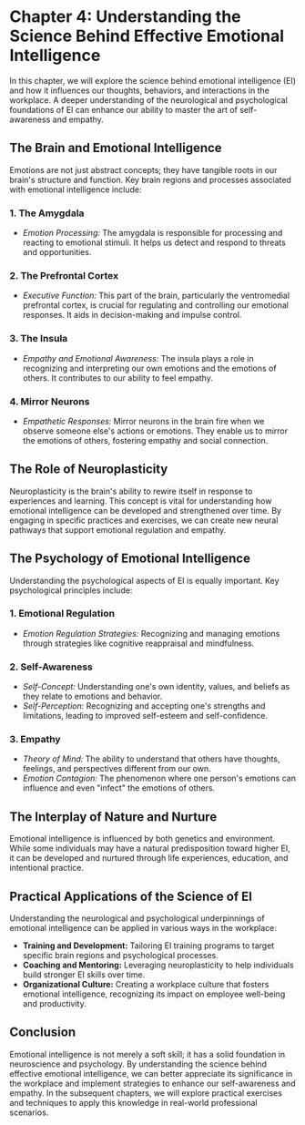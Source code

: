 Chapter 4: Understanding the Science Behind Effective Emotional Intelligence
============================================================================

In this chapter, we will explore the science behind emotional intelligence (EI) and how it influences our thoughts, behaviors, and interactions in the workplace. A deeper understanding of the neurological and psychological foundations of EI can enhance our ability to master the art of self-awareness and empathy.

The Brain and Emotional Intelligence
------------------------------------

Emotions are not just abstract concepts; they have tangible roots in our brain's structure and function. Key brain regions and processes associated with emotional intelligence include:

### 1. **The Amygdala**

* *Emotion Processing:* The amygdala is responsible for processing and reacting to emotional stimuli. It helps us detect and respond to threats and opportunities.

### 2. **The Prefrontal Cortex**

* *Executive Function:* This part of the brain, particularly the ventromedial prefrontal cortex, is crucial for regulating and controlling our emotional responses. It aids in decision-making and impulse control.

### 3. **The Insula**

* *Empathy and Emotional Awareness:* The insula plays a role in recognizing and interpreting our own emotions and the emotions of others. It contributes to our ability to feel empathy.

### 4. **Mirror Neurons**

* *Empathetic Responses:* Mirror neurons in the brain fire when we observe someone else's actions or emotions. They enable us to mirror the emotions of others, fostering empathy and social connection.

The Role of Neuroplasticity
---------------------------

Neuroplasticity is the brain's ability to rewire itself in response to experiences and learning. This concept is vital for understanding how emotional intelligence can be developed and strengthened over time. By engaging in specific practices and exercises, we can create new neural pathways that support emotional regulation and empathy.

The Psychology of Emotional Intelligence
----------------------------------------

Understanding the psychological aspects of EI is equally important. Key psychological principles include:

### 1. **Emotional Regulation**

* *Emotion Regulation Strategies:* Recognizing and managing emotions through strategies like cognitive reappraisal and mindfulness.

### 2. **Self-Awareness**

* *Self-Concept:* Understanding one's own identity, values, and beliefs as they relate to emotions and behavior.
* *Self-Perception:* Recognizing and accepting one's strengths and limitations, leading to improved self-esteem and self-confidence.

### 3. **Empathy**

* *Theory of Mind:* The ability to understand that others have thoughts, feelings, and perspectives different from our own.
* *Emotion Contagion:* The phenomenon where one person's emotions can influence and even "infect" the emotions of others.

The Interplay of Nature and Nurture
-----------------------------------

Emotional intelligence is influenced by both genetics and environment. While some individuals may have a natural predisposition toward higher EI, it can be developed and nurtured through life experiences, education, and intentional practice.

Practical Applications of the Science of EI
-------------------------------------------

Understanding the neurological and psychological underpinnings of emotional intelligence can be applied in various ways in the workplace:

* **Training and Development:** Tailoring EI training programs to target specific brain regions and psychological processes.
* **Coaching and Mentoring:** Leveraging neuroplasticity to help individuals build stronger EI skills over time.
* **Organizational Culture:** Creating a workplace culture that fosters emotional intelligence, recognizing its impact on employee well-being and productivity.

Conclusion
----------

Emotional intelligence is not merely a soft skill; it has a solid foundation in neuroscience and psychology. By understanding the science behind effective emotional intelligence, we can better appreciate its significance in the workplace and implement strategies to enhance our self-awareness and empathy. In the subsequent chapters, we will explore practical exercises and techniques to apply this knowledge in real-world professional scenarios.
